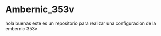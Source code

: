 # Ambernic_353v
hola buenas este es un repositorio para realizar una configuracion de la embernic 353v 
